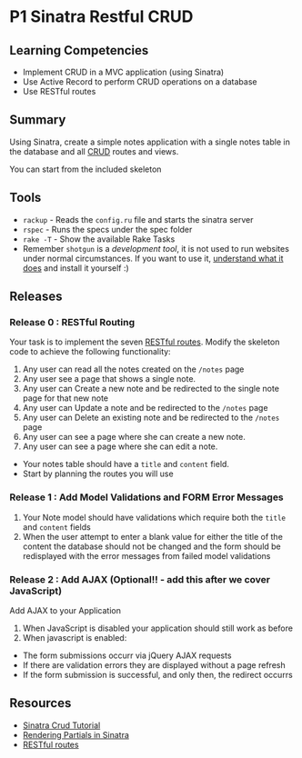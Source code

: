 # P1 Sinatra Restful CRUD 
 
## Learning Competencies 

* Implement CRUD in a MVC application (using Sinatra)
* Use Active Record to perform CRUD operations on a database
* Use RESTful routes

## Summary 

Using Sinatra, create a simple notes application with a single notes table in the database and all [CRUD](http://en.wikipedia.org/wiki/Create,_read,_update_and_delete) routes and views.  

You can start from the included skeleton

## Tools
* ``rackup`` - Reads the ``config.ru`` file and starts the sinatra server
* ``rspec`` - Runs the specs under the spec folder
* ``rake -T`` - Show the available Rake Tasks
* Remember ``shotgun`` is a *development tool*, it is not used to run websites under normal circumstances. If you want to use it, [understand what it does](http://ruby.about.com/od/sinatra/a/sinatra5.htm) and install it yourself :)

## Releases

### Release 0 : RESTful Routing

Your task is to implement the seven [RESTful routes](http://guides.rubyonrails.org/routing.html). Modify the skeleton code to achieve the following functionality:

1. Any user can read all the notes created on the ``/notes`` page
2. Any user see a page that shows a single note.
3. Any user can Create a new note and be redirected to the single note page for that new note
4. Any user can Update a note and be redirected to the ``/notes`` page
4. Any user can Delete an existing note and be redirected to the ``/notes`` page
5. Any user can see a page where she can create a new note. 
6. Any user can see a page where she can edit a note.

* Your notes table should have a `title` and `content` field.  
* Start by planning the routes you will use

### Release 1 : Add Model Validations and FORM Error Messages

1. Your Note model should have validations which require both the ``title`` and ``content`` fields
2. When the user attempt to enter a blank value for either the title of the content the database should not be changed and the form should be redisplayed with the error messages from failed model validations

### Release 2 : Add AJAX (Optional!! - add this after we cover JavaScript) 

Add AJAX to your Application

1. When JavaScript is disabled your application should still work as before
2. When javascript is enabled:
  * The form submissions occurr via jQuery AJAX requests
  * If there are validation errors they are displayed without a page refresh
  * If the form submission is successful, and only then, the redirect occurrs
 
## Resources

* [Sinatra Crud Tutorial ](http://net.tutsplus.com/tutorials/ruby/singing-with-sinatra/) 
* [Rendering Partials in Sinatra](http://www.sinatrarb.com/faq.html#partials) 
* [RESTful routes](http://guides.rubyonrails.org/routing.html)
